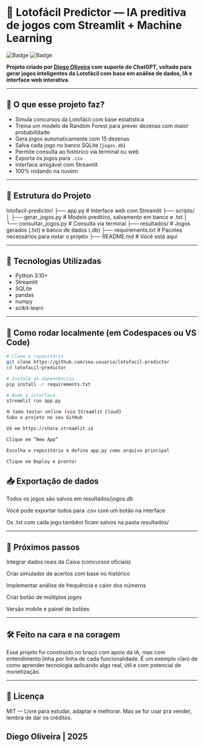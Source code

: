 # 🔮 Lotofácil Predictor — IA preditiva de jogos com Streamlit + Machine Learning

![Badge](https://img.shields.io/badge/status-ativo-green) ![Badge](https://img.shields.io/badge/projeto-na%20ra%C3%A7a-blue)

**Projeto criado por [Diego Oliveira](https://github.com/diego-jesus) com suporte do ChatGPT, voltado para gerar jogos inteligentes da Lotofácil com base em análise de dados, IA e interface web interativa.**

---

## 🧠 O que esse projeto faz?

- Simula concursos da Lotofácil com base estatística
- Treina um modelo de Random Forest para prever dezenas com maior probabilidade
- Gera jogos automaticamente com 15 dezenas
- Salva cada jogo no banco SQLite (`jogos.db`)
- Permite consulta ao histórico via terminal ou web
- Exporta os jogos para `.csv`
- Interface amigável com Streamlit
- 100% rodando na nuvem

---

## 🧱 Estrutura do Projeto

lotofacil-predictor/
├── app.py # Interface web com Streamlit
├── scripts/
│ ├── gerar_jogos.py # Modelo preditivo, salvamento em banco e .txt
│ └── consultar_jogos.py # Consulta via terminal
├── resultados/ # Jogos gerados (.txt) e banco de dados (.db)
├── requirements.txt # Pacotes necessários para rodar o projeto
├── README.md # Você está aqui

---

## 🧪 Tecnologias Utilizadas

- Python 3.10+
- Streamlit
- SQLite
- pandas
- numpy
- scikit-learn

---

## 🚀 Como rodar localmente (em Codespaces ou VS Code)

```bash
# Clone o repositório
git clone https://github.com/seu-usuario/lotofacil-predictor
cd lotofacil-predictor

# Instale as dependências
pip install -r requirements.txt

# Rode a interface
streamlit run app.py

🌐 Como testar online (via Streamlit Cloud)
Suba o projeto no seu GitHub

Vá em https://share.streamlit.io

Clique em “New App”

Escolha o repositório e defina app.py como arquivo principal

Clique em Deploy e pronto!

```
## 📥 Exportação de dados

Todos os jogos são salvos em resultados/jogos.db

Você pode exportar todos para .csv com um botão na interface

Os .txt com cada jogo também ficam salvos na pasta resultados/

---

## 📌 Próximos passos

 Integrar dados reais da Caixa (concursos oficiais)

 Criar simulador de acertos com base no histórico

 Implementar análise de frequência e calor dos números

 Criar botão de múltiplos jogos

 Versão mobile e painel de bolões

 ---

## 🛠️ Feito na cara e na coragem

Esse projeto foi construído no braço com apoio da IA, mas com entendimento linha por linha de cada funcionalidade. É um exemplo claro de como aprender tecnologia aplicando algo real, útil e com potencial de monetização.

---

## 📄 Licença

MIT — Livre para estudar, adaptar e melhorar. Mas se for usar pra vender, lembra de dar os créditos.

Diego Oliveira | 2025
---
